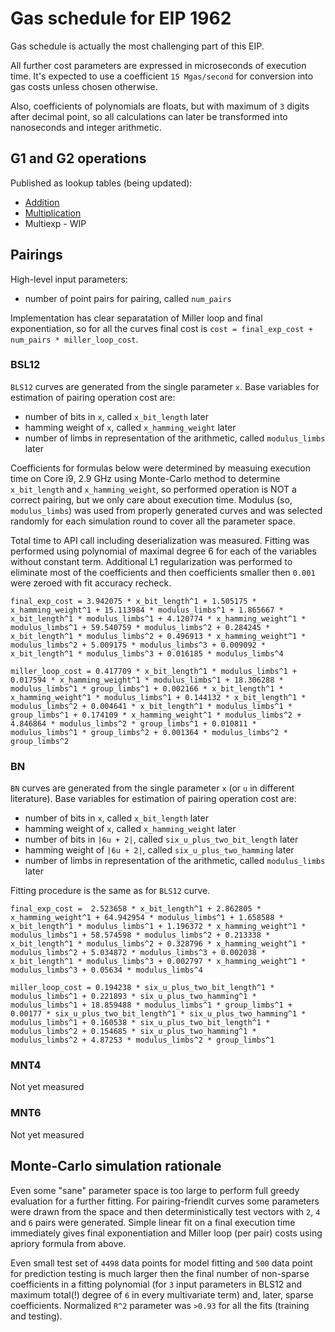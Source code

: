 # Gas schedule for EIP 1962

Gas schedule is actually the most challenging part of this EIP.

All further cost parameters are expressed in microseconds of execution time. It's expected to use a coefficient `15 Mgas/second` for conversion into gas costs unless chosen otherwise.

Also, coefficients of polynomials are floats, but with maximum of `3` digits after decimal point, so all calculations can later be transformed into nanoseconds and integer arithmetic.

## G1 and G2 operations

Published as lookup tables (being updated):
- [Addition](https://github.com/matter-labs/eip1962/G1_and_G2_addition_costs.md)
- [Multiplication](https://github.com/matter-labs/eip1962/G1_and_G2_multiplication_costs.md)
- Multiexp - WIP

## Pairings

High-level input parameters:
- number of point pairs for pairing, called `num_pairs`

Implementation has clear separatation of Miller loop and final exponentiation, so for all the curves final cost is `cost = final_exp_cost + num_pairs * miller_loop_cost`. 

### BSL12

`BLS12` curves are generated from the single parameter `x`. Base variables for estimation of pairing operation cost are:
- number of bits in `x`, called `x_bit_length` later
- hamming weight of `x`, called `x_hamming_weight` later
- number of limbs in representation of the arithmetic, called `modulus_limbs` later

Coefficients for formulas below were determined by measuing execution time on Core i9, 2.9 GHz using Monte-Carlo method to determine `x_bit_length` and `x_hamming_weight`, so performed operation is NOT a correct pairing, but we only care about execution time. Modulus (so, `modulus_limbs`) was used from properly generated curves and was selected randomly for each simulation round to cover all the parameter space.

Total time to API call including deserialization was measured. Fitting was performed using polynomial of maximal degree 6 for each of the variables without constant term. Additional L1 regularization was performed to eliminate most of the coefficients and then coefficients smaller then `0.001` were zeroed with fit accuracy recheck.

`final_exp_cost = 3.942075 * x_bit_length^1 + 1.505175 * x_hamming_weight^1 + 15.113984 * modulus_limbs^1 + 1.865667 * x_bit_length^1 * modulus_limbs^1 + 4.120774 * x_hamming_weight^1 * modulus_limbs^1 + 59.540759 * modulus_limbs^2 + 0.284245 * x_bit_length^1 * modulus_limbs^2 + 0.496913 * x_hamming_weight^1 * modulus_limbs^2 + 5.009175 * modulus_limbs^3 + 0.009092 * x_bit_length^1 * modulus_limbs^3 + 0.016185 * modulus_limbs^4`

`miller_loop_cost = 0.417709 * x_bit_length^1 * modulus_limbs^1 + 0.017594 * x_hamming_weight^1 * modulus_limbs^1 + 18.306288 * modulus_limbs^1 * group_limbs^1 + 0.002166 * x_bit_length^1 * x_hamming_weight^1 * modulus_limbs^1 + 0.144132 * x_bit_length^1 * modulus_limbs^2 + 0.004641 * x_bit_length^1 * modulus_limbs^1 * group_limbs^1 + 0.174109 * x_hamming_weight^1 * modulus_limbs^2 + 4.846864 * modulus_limbs^2 * group_limbs^1 + 0.010811 * modulus_limbs^1 * group_limbs^2 + 0.001364 * modulus_limbs^2 * group_limbs^2`

### BN

`BN` curves are generated from the single parameter `x` (or `u` in different literature). Base variables for estimation of pairing operation cost are:
- number of bits in `x`, called `x_bit_length` later
- hamming weight of `x`, called `x_hamming_weight` later
- number of bits in `|6u + 2|`, called `six_u_plus_two_bit_length` later
- hamming weight of `|6u + 2|`, called `six_u_plus_two_hamming` later
- number of limbs in representation of the arithmetic, called `modulus_limbs` later

Fitting procedure is the same as for `BLS12` curve.

`final_exp_cost =  2.523658 * x_bit_length^1 + 2.862805 * x_hamming_weight^1 + 64.942954 * modulus_limbs^1 + 1.658588 * x_bit_length^1 * modulus_limbs^1 + 1.196372 * x_hamming_weight^1 * modulus_limbs^1 + 58.574598 * modulus_limbs^2 + 0.213338 * x_bit_length^1 * modulus_limbs^2 + 0.328796 * x_hamming_weight^1 * modulus_limbs^2 + 5.034872 * modulus_limbs^3 + 0.002038 * x_bit_length^1 * modulus_limbs^3 + 0.002797 * x_hamming_weight^1 * modulus_limbs^3 + 0.05634 * modulus_limbs^4`

`miller_loop_cost = 0.194238 * six_u_plus_two_bit_length^1 * modulus_limbs^1 + 0.221893 * six_u_plus_two_hamming^1 * modulus_limbs^1 + 18.859488 * modulus_limbs^1 * group_limbs^1 + 0.00177 * six_u_plus_two_bit_length^1 * six_u_plus_two_hamming^1 * modulus_limbs^1 + 0.160538 * six_u_plus_two_bit_length^1 * modulus_limbs^2 + 0.154685 * six_u_plus_two_hamming^1 * modulus_limbs^2 + 4.87253 * modulus_limbs^2 * group_limbs^1`

### MNT4

Not yet measured

### MNT6

Not yet measured

## Monte-Carlo simulation rationale

Even some "sane" parameter space is too large to perform full greedy evaluation for a further fitting. For pairing-friendlt curves some parameters were drawn from the space and then deterministically test vectors with `2`, `4` and `6` pairs were generated. Simple linear fit on a final execution time immediately gives final exponentiation and Miller loop (per pair) costs using apriory formula from above.

Even small test set of `4498` data points for model fitting and `500` data point for prediction testing is much larger then the final number of non-sparse coefficients in a fitting polynomial (for `3` input parameters in BLS12 and maximum total(!) degree of `6` in every multivariate term) and, later, sparse coefficients. Normalized `R^2` parameter was `>0.93` for all the fits (training and testing). 

